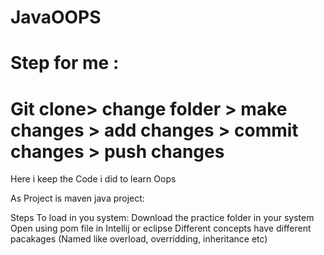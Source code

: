 # JavaOOPS
# Step for me : 
# Git clone> change folder > make changes > add changes > commit changes > push changes

Here i keep the Code i did to learn Oops 

As Project is maven java project:

Steps To load in you system: 
 Download the practice folder in your system
 Open using pom file in Intellij or eclipse 
 Different concepts have different pacakages (Named like overload, overridding, inheritance etc) 
 
